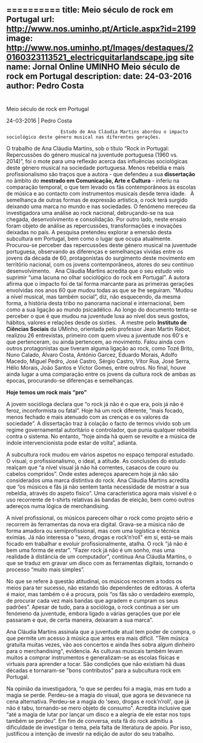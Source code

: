 ==========
 title: Meio século de rock em Portugal
url: http://www.nos.uminho.pt/Article.aspx?id=2199
image: http://www.nos.uminho.pt/Images/destaques/20160323113521_electricguitarlandscape.jpg
site name: Jornal Online UMINHO Meio século de rock em Portugal
description: 
date: 24-03-2016
author: Pedro Costa
 --- 
# 

Meio século de rock em Portugal

24-03-2016 | Pedro Costa

                        Estudo de Ana Cláudia Martins abordou o impacto sociológico deste género musical nas diferentes gerações.

O trabalho de Ana Cláudia Martins, sob o título “Rock in Portugal: Repercussões do género musical na juventude portuguesa (1960 vs. 2014)”, foi o mote para uma reflexão acerca das influências sociológicas deste género musical na sociedade portuguesa. Menos rebeldia e mais profissionalismo são traços que a autora - que defendeu a sua **dissertação**  no âmbito do **mestrado em Comunicação, Arte e Cultura**  - inferiu na comparação temporal, o que tem levado os fãs contemporâneos às escolas de música e ao contacto com instrumentos musicais desde tenra idade.
 
À semelhança de outras formas de expressão artística, o rock terá surgido deixando uma marca no mundo e nas sociedades. O fenómeno mereceu da investigadora uma análise ao rock nacional, debruçando-se na sua chegada, desenvolvimento e consolidação. Por outro lado, neste ensaio foram objeto de análise as repercussões, transformações e inovações deixadas no país. A pesquisa pretendeu explorar a emersão desta subcultura em Portugal, bem como o lugar que ocupa atualmente. Procurou-se perceber das repercussões deste género musical na juventude portuguesa, observando as diferenças e semelhanças vividas entre os jovens da década de 60, protagonistas do surgimento deste movimento em território nacional, com os jovens contemporâneos, atores do seu contínuo desenvolvimento.
 
Ana Cláudia Martins acredita que o seu estudo veio suprimir “uma lacuna no olhar sociológico do rock em Portugal”. A autora afirma que o impacto foi de tal forma marcante para as primeiras gerações envolvidas nos anos 60 que mudou todas as que se lhe seguiram. "Mudou a nível musical, mas também social”, diz, não esquecendo, da mesma forma, a história desta tribo no panorama nacional e internacional, bem como a sua ligação ao mundo psicadélico. Ao longo do documento tenta-se perceber o que é que mudou na juventude lusa ao nível dos seus gostos, hábitos, valores e relações desde os sixties.
 
A mestre pelo **Instituto de Ciências Sociais**  da UMinho, orientada pelo professor Jean Martin Rabot, realizou 26 entrevistas, primeiro com quem viveu a juventude nos 60's e que pertenceram, ou ainda pertencem, ao movimento. Falou ainda com outros protagonistas que tiveram alguma ligação ao rock, como Tozé Brito, Nuno Calado, Álvaro Costa, António Garcez, Eduardo Morais, Adolfo Macedo, Miguel Pedro, José Castro, Sérgio Castro, Vítor Rua, José Serra, Hélio Morais, João Santos e Victor Gomes, entre outros. No final, houve ainda lugar a uma comparação entre os jovens da cultura rock de ambas as épocas, procurando-se diferenças e semelhanças.
 

**Hoje temos um rock mais “pro”** 

A jovem socióloga declara que “o rock já não é o que era, pois já não é feroz, inconformista ou fatal”. Hoje há um rock diferente, “mais focado, menos fechado e mais atenuado com as crenças e os valores da sociedade”. A dissertação traz à colação o facto de termos vivido sob um regime governamental autoritário e controlador, que punia qualquer rebeldia contra o sistema. No entanto, “hoje ainda há quem se revolte e a música de índole intervencionista pode estar de volta”, adianta.

A subcultura rock mudou em vários aspetos no espaço temporal estudado. O visual, o profissionalismo, o ideal, a atitude. As conclusões do estudo realçam que “a nível visual já não há correntes, casacos de couro ou cabelos compridos”. Onde estes adereços aparecem hoje já não são considerados uma marca distintiva do rock. Ana Cláudia Martins acredita que “os músicos e fãs já não sentem tanta necessidade de mostrar a sua rebeldia, através do aspeto físico”. Uma característica agora mais visível é o uso recorrente de t-shirts relativas às bandas de eleição, bem como outros adereços numa lógica de merchandising.

A nível profissional, os músicos parecem olhar o rock como projeto sério e recorrem às ferramentas da nova era digital. Grava-se a música não de forma amadora ou semiprofissional, mas com uma logística e técnica exímias. Já não interessa o "sexo, drogas e rock’n’roll" em si, está-se mais focado em trabalhar e evoluir profissionalmente, atalha. O rock "já não é bem uma forma de estar". "Fazer rock já não é um sonho, mas uma realidade à distância de um computador”, continua Ana Cláudia Martins, o que se traduz em gravar um disco com as ferramentas digitais, tornando o processo “muito mais simples”.

No que se refere à questão atitudinal, os músicos recorrem a todos os meios para ter sucesso, não estando tão dependentes de editoras. A oferta é maior, mas também o é a procura, pois “os fãs são o verdadeiro exemplo, de procurar cada vez mais bandas que agradem e cumpram os seus padrões”. Apesar de tudo, para a socióloga, o rock continua a ser um fenómeno da juventude, embora ligado a várias gerações que por ele passaram e que, de certa maneira, deixaram a sua marca”.

Ana Cláudia Martins assinala que a juventude atual tem poder de compra, o que permite um acesso à música que antes era mais difícil. "Têm música gratuita muitas vezes, vão aos concertos e ainda lhes sobra algum dinheiro para o merchandising", evidencia. As culturas musicais também levam muitos a comprar instrumentos e generalizam-se as escolas físicas e virtuais para aprender a tocar. São condições que não existiam há duas décadas e tornaram-se "bons contributos" para a subcultura rock em Portugal.

Na opinião da investigadora, “o que se perdeu foi a magia, mas em tudo a magia se perde. Perdeu-se a magia do visual, que agora se desvanece na cena alternativa. Perdeu-se a magia do 'sexo, drogas e rock’n’roll', que já não é tabu, tornando-se mero objeto de consumo". Acredita inclusive que “até a magia de lutar por lançar um disco e a alegria de ele estar nos tops também se perdeu". Em fim de conversa, esta fã do rock admitiu a dificuldade de investigar o tema, pela falta de literatura de apoio. Por isso, justificou a intenção de investir na edição de autor do seu trabalho.


